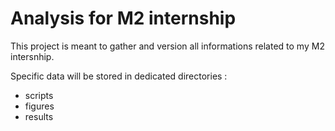 # Analysis for M2 internship

This project is meant to gather and version all informations related to my M2 intersnhip.

Specific data will be stored in dedicated directories :
* scripts
* figures
* results
